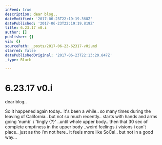 ```yaml
---
inFeed: true
description: dear blog..
dateModified: '2017-06-23T22:19:19.368Z'
datePublished: '2017-06-23T22:19:19.819Z'
title: 6.23.17 v0.i
author: []
publisher: {}
via: {}
sourcePath: _posts/2017-06-23-62317-v0i.md
starred: false
datePublishedOriginal: '2017-06-23T22:13:29.847Z'
_type: Blurb

---
```

# 6.23.17 v0.i

dear blog..

So it happened again today.. it's been a while.. so many times during the leaving of California.. but not so much recently.. starts with hands and arms going 'numb' / 'tingly {?}' ..until whole upper body.. then that 30 sec of complete emptiness in the upper body ..weird feelings / visions i can't place.. just as tho i'm not here.. it feels more like SoCal.. but not in a good way...